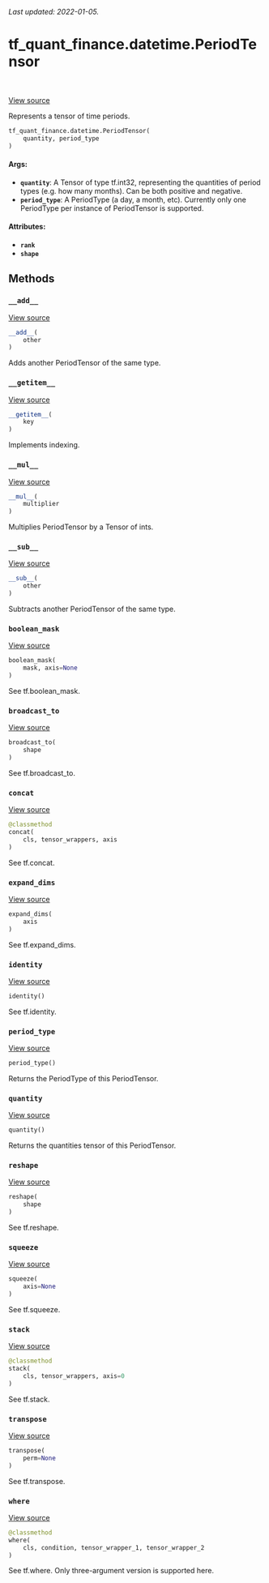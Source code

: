<!--
This file is generated by a tool. Do not edit directly.
For open-source contributions the docs will be updated automatically.
-->

*Last updated: 2022-01-05.*

<div itemscope itemtype="http://developers.google.com/ReferenceObject">
<meta itemprop="name" content="tf_quant_finance.datetime.PeriodTensor" />
<meta itemprop="path" content="Stable" />
<meta itemprop="property" content="__add__"/>
<meta itemprop="property" content="__getitem__"/>
<meta itemprop="property" content="__init__"/>
<meta itemprop="property" content="__mul__"/>
<meta itemprop="property" content="__sub__"/>
<meta itemprop="property" content="boolean_mask"/>
<meta itemprop="property" content="broadcast_to"/>
<meta itemprop="property" content="concat"/>
<meta itemprop="property" content="expand_dims"/>
<meta itemprop="property" content="identity"/>
<meta itemprop="property" content="period_type"/>
<meta itemprop="property" content="quantity"/>
<meta itemprop="property" content="reshape"/>
<meta itemprop="property" content="squeeze"/>
<meta itemprop="property" content="stack"/>
<meta itemprop="property" content="transpose"/>
<meta itemprop="property" content="where"/>
</div>

# tf_quant_finance.datetime.PeriodTensor

<!-- Insert buttons and diff -->

<table class="tfo-notebook-buttons tfo-api" align="left">
</table>

<a target="_blank" href="https://github.com/google/tf-quant-finance/blob/master/tf_quant_finance/datetime/periods.py">View source</a>



Represents a tensor of time periods.

```python
tf_quant_finance.datetime.PeriodTensor(
    quantity, period_type
)
```



<!-- Placeholder for "Used in" -->


#### Args:


* <b>`quantity`</b>: A Tensor of type tf.int32, representing the quantities
  of period types (e.g. how many months). Can be both positive and
  negative.
* <b>`period_type`</b>: A PeriodType (a day, a month, etc). Currently only one
  PeriodType per instance of PeriodTensor is supported.


#### Attributes:

* <b>`rank`</b>
* <b>`shape`</b>


## Methods

<h3 id="__add__"><code>__add__</code></h3>

<a target="_blank" href="https://github.com/google/tf-quant-finance/blob/master/tf_quant_finance/datetime/periods.py">View source</a>

```python
__add__(
    other
)
```

Adds another PeriodTensor of the same type.


<h3 id="__getitem__"><code>__getitem__</code></h3>

<a target="_blank" href="https://github.com/google/tf-quant-finance/blob/master/tf_quant_finance/datetime/tensor_wrapper.py">View source</a>

```python
__getitem__(
    key
)
```

Implements indexing.


<h3 id="__mul__"><code>__mul__</code></h3>

<a target="_blank" href="https://github.com/google/tf-quant-finance/blob/master/tf_quant_finance/datetime/periods.py">View source</a>

```python
__mul__(
    multiplier
)
```

Multiplies PeriodTensor by a Tensor of ints.


<h3 id="__sub__"><code>__sub__</code></h3>

<a target="_blank" href="https://github.com/google/tf-quant-finance/blob/master/tf_quant_finance/datetime/periods.py">View source</a>

```python
__sub__(
    other
)
```

Subtracts another PeriodTensor of the same type.


<h3 id="boolean_mask"><code>boolean_mask</code></h3>

<a target="_blank" href="https://github.com/google/tf-quant-finance/blob/master/tf_quant_finance/datetime/tensor_wrapper.py">View source</a>

```python
boolean_mask(
    mask, axis=None
)
```

See tf.boolean_mask.


<h3 id="broadcast_to"><code>broadcast_to</code></h3>

<a target="_blank" href="https://github.com/google/tf-quant-finance/blob/master/tf_quant_finance/datetime/tensor_wrapper.py">View source</a>

```python
broadcast_to(
    shape
)
```

See tf.broadcast_to.


<h3 id="concat"><code>concat</code></h3>

<a target="_blank" href="https://github.com/google/tf-quant-finance/blob/master/tf_quant_finance/datetime/tensor_wrapper.py">View source</a>

```python
@classmethod
concat(
    cls, tensor_wrappers, axis
)
```

See tf.concat.


<h3 id="expand_dims"><code>expand_dims</code></h3>

<a target="_blank" href="https://github.com/google/tf-quant-finance/blob/master/tf_quant_finance/datetime/tensor_wrapper.py">View source</a>

```python
expand_dims(
    axis
)
```

See tf.expand_dims.


<h3 id="identity"><code>identity</code></h3>

<a target="_blank" href="https://github.com/google/tf-quant-finance/blob/master/tf_quant_finance/datetime/tensor_wrapper.py">View source</a>

```python
identity()
```

See tf.identity.


<h3 id="period_type"><code>period_type</code></h3>

<a target="_blank" href="https://github.com/google/tf-quant-finance/blob/master/tf_quant_finance/datetime/periods.py">View source</a>

```python
period_type()
```

Returns the PeriodType of this PeriodTensor.


<h3 id="quantity"><code>quantity</code></h3>

<a target="_blank" href="https://github.com/google/tf-quant-finance/blob/master/tf_quant_finance/datetime/periods.py">View source</a>

```python
quantity()
```

Returns the quantities tensor of this PeriodTensor.


<h3 id="reshape"><code>reshape</code></h3>

<a target="_blank" href="https://github.com/google/tf-quant-finance/blob/master/tf_quant_finance/datetime/tensor_wrapper.py">View source</a>

```python
reshape(
    shape
)
```

See tf.reshape.


<h3 id="squeeze"><code>squeeze</code></h3>

<a target="_blank" href="https://github.com/google/tf-quant-finance/blob/master/tf_quant_finance/datetime/tensor_wrapper.py">View source</a>

```python
squeeze(
    axis=None
)
```

See tf.squeeze.


<h3 id="stack"><code>stack</code></h3>

<a target="_blank" href="https://github.com/google/tf-quant-finance/blob/master/tf_quant_finance/datetime/tensor_wrapper.py">View source</a>

```python
@classmethod
stack(
    cls, tensor_wrappers, axis=0
)
```

See tf.stack.


<h3 id="transpose"><code>transpose</code></h3>

<a target="_blank" href="https://github.com/google/tf-quant-finance/blob/master/tf_quant_finance/datetime/tensor_wrapper.py">View source</a>

```python
transpose(
    perm=None
)
```

See tf.transpose.


<h3 id="where"><code>where</code></h3>

<a target="_blank" href="https://github.com/google/tf-quant-finance/blob/master/tf_quant_finance/datetime/tensor_wrapper.py">View source</a>

```python
@classmethod
where(
    cls, condition, tensor_wrapper_1, tensor_wrapper_2
)
```

See tf.where. Only three-argument version is supported here.





